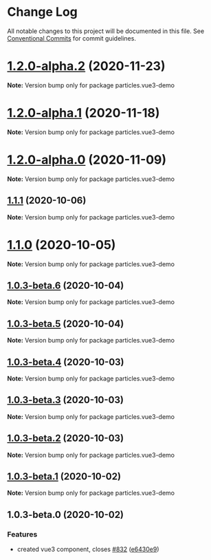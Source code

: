 # Change Log

All notable changes to this project will be documented in this file.
See [Conventional Commits](https://conventionalcommits.org) for commit guidelines.

# [1.2.0-alpha.2](https://github.com/matteobruni/tsparticles/compare/particles.vue3-demo@1.2.0-alpha.1...particles.vue3-demo@1.2.0-alpha.2) (2020-11-23)

**Note:** Version bump only for package particles.vue3-demo





# [1.2.0-alpha.1](https://github.com/matteobruni/tsparticles/compare/particles.vue3-demo@1.2.0-alpha.0...particles.vue3-demo@1.2.0-alpha.1) (2020-11-18)

**Note:** Version bump only for package particles.vue3-demo





# [1.2.0-alpha.0](https://github.com/matteobruni/tsparticles/compare/particles.vue3-demo@1.1.11...particles.vue3-demo@1.2.0-alpha.0) (2020-11-09)

**Note:** Version bump only for package particles.vue3-demo





## [1.1.1](https://github.com/matteobruni/tsparticles/compare/particles.vue3-demo@1.1.0...particles.vue3-demo@1.1.1) (2020-10-06)

**Note:** Version bump only for package particles.vue3-demo





# [1.1.0](https://github.com/matteobruni/tsparticles/compare/particles.vue3-demo@1.0.3-beta.6...particles.vue3-demo@1.1.0) (2020-10-05)

**Note:** Version bump only for package particles.vue3-demo





## [1.0.3-beta.6](https://github.com/matteobruni/tsparticles/compare/particles.vue3-demo@1.0.3-beta.5...particles.vue3-demo@1.0.3-beta.6) (2020-10-04)

**Note:** Version bump only for package particles.vue3-demo





## [1.0.3-beta.5](https://github.com/matteobruni/tsparticles/compare/particles.vue3-demo@1.0.3-beta.4...particles.vue3-demo@1.0.3-beta.5) (2020-10-04)

**Note:** Version bump only for package particles.vue3-demo





## [1.0.3-beta.4](https://github.com/matteobruni/tsparticles/compare/particles.vue3-demo@1.0.3-beta.3...particles.vue3-demo@1.0.3-beta.4) (2020-10-03)

**Note:** Version bump only for package particles.vue3-demo





## [1.0.3-beta.3](https://github.com/matteobruni/tsparticles/compare/particles.vue3-demo@1.0.3-beta.2...particles.vue3-demo@1.0.3-beta.3) (2020-10-03)

**Note:** Version bump only for package particles.vue3-demo





## [1.0.3-beta.2](https://github.com/matteobruni/tsparticles/compare/particles.vue3-demo@1.0.3-beta.1...particles.vue3-demo@1.0.3-beta.2) (2020-10-03)

**Note:** Version bump only for package particles.vue3-demo





## [1.0.3-beta.1](https://github.com/matteobruni/tsparticles/compare/particles.vue3-demo@1.0.3-beta.0...particles.vue3-demo@1.0.3-beta.1) (2020-10-02)

**Note:** Version bump only for package particles.vue3-demo





## 1.0.3-beta.0 (2020-10-02)


### Features

* created vue3 component, closes [#832](https://github.com/matteobruni/tsparticles/issues/832) ([e6430e9](https://github.com/matteobruni/tsparticles/commit/e6430e9162b6cb1ac72c38c02c70521d2e77d949))
